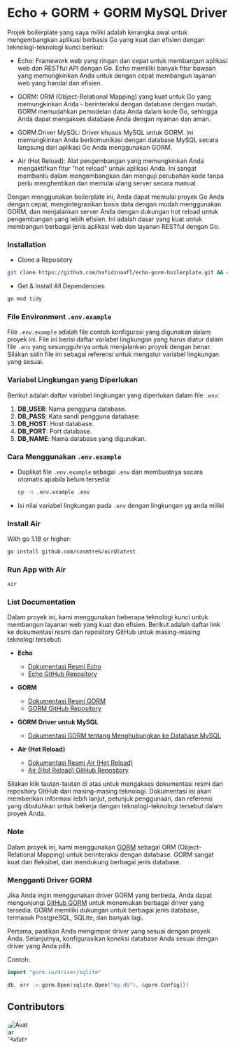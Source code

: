 # Echo + GORM + GORM MySQL Driver

Projek boilerplate yang saya miliki adalah kerangka awal untuk mengembangkan aplikasi berbasis Go yang kuat dan efisien dengan teknologi-teknologi kunci berikut:

- Echo: Framework web yang ringan dan cepat untuk membangun aplikasi web dan RESTful API dengan Go. Echo memiliki banyak fitur bawaan yang memungkinkan Anda untuk dengan cepat membangun layanan web yang handal dan efisien.

- GORM: ORM (Object-Relational Mapping) yang kuat untuk Go yang memungkinkan Anda - berinteraksi dengan database dengan mudah. GORM memudahkan pemodelan data Anda dalam kode Go, sehingga Anda dapat mengakses database Anda dengan nyaman dan aman.

- GORM Driver MySQL: Driver khusus MySQL untuk GORM. Ini memungkinkan Anda berkomunikasi dengan database MySQL secara langsung dari aplikasi Go Anda menggunakan GORM.

- Air (Hot Reload): Alat pengembangan yang memungkinkan Anda mengaktifkan fitur "hot reload" untuk aplikasi Anda. Ini sangat membantu dalam mengembangkan dan menguji perubahan kode tanpa perlu menghentikan dan memulai ulang server secara manual.

Dengan menggunakan boilerplate ini, Anda dapat memulai proyek Go Anda dengan cepat, mengintegrasikan basis data dengan mudah menggunakan GORM, dan menjalankan server Anda dengan dukungan hot reload untuk pengembangan yang lebih efisien. Ini adalah dasar yang kuat untuk membangun berbagai jenis aplikasi web dan layanan RESTful dengan Go.

### Installation

- Clone a Repository
```bash
git clone https://github.com/hafidznaufl/echo-gorm-boilerplate.git && cd echo-gorm-boilerplate
```

- Get & Install All Dependencies
```bash
go mod tidy
```
### File Environment `.env.example`

File `.env.example` adalah file contoh konfigurasi yang digunakan dalam proyek ini. File ini berisi daftar variabel lingkungan yang harus diatur dalam file `.env` yang sesungguhnya untuk menjalankan proyek dengan benar. Silakan salin file ini sebagai referensi untuk mengatur variabel lingkungan yang sesuai.

### Variabel Lingkungan yang Diperlukan

Berikut adalah daftar variabel lingkungan yang diperlukan dalam file `.env`:

1. **DB_USER**: Nama pengguna database.
2. **DB_PASS**: Kata sandi pengguna database.
3. **DB_HOST**: Host database.
4. **DB_PORT**: Port database.
5. **DB_NAME**: Nama database yang digunakan.

### Cara Menggunakan `.env.example`

- Duplikat file `.env.example` sebagai `.env` dan membuatnya secara otomatis apabila belum tersedia

   ```bash
   cp -n .env.example .env
   ```
- Isi nilai variabel lingkungan pada `.env` dengan lingkungan yg anda miliki

### Install Air

With go 1.18 or higher:

```bash
go install github.com/cosmtrek/air@latest
```

### Run App with Air

```bash
air
```

### List Documentation

Dalam proyek ini, kami menggunakan beberapa teknologi kunci untuk membangun layanan web yang kuat dan efisien. Berikut adalah daftar link ke dokumentasi resmi dan repository GitHub untuk masing-masing teknologi tersebut:

- **Echo**
  - [Dokumentasi Resmi Echo](https://echo.labstack.com/)
  - [Echo GitHub Repository](https://github.com/labstack/echo)

- **GORM**
  - [Dokumentasi Resmi GORM](https://gorm.io/docs/)
  - [GORM GitHub Repository](https://github.com/go-gorm/gorm)

- **GORM Driver untuk MySQL**
  - [Dokumentasi GORM tentang Menghubungkan ke Database MySQL](https://gorm.io/docs/connecting_to_the_database.html#MySQL)

- **Air (Hot Reload)**
  - [Dokumentasi Resmi Air (Hot Reload)](https://github.com/cosmtrek/air)
  - [Air (Hot Reload) GitHub Repository](https://github.com/cosmtrek/air)

Silakan klik tautan-tautan di atas untuk mengakses dokumentasi resmi dan repository GitHub dari masing-masing teknologi. Dokumentasi ini akan memberikan informasi lebih lanjut, petunjuk penggunaan, dan referensi yang dibutuhkan untuk bekerja dengan teknologi-teknologi tersebut dalam proyek Anda.

### Note

Dalam proyek ini, kami menggunakan [GORM](https://gorm.io/) sebagai ORM (Object-Relational Mapping) untuk berinteraksi dengan database. GORM sangat kuat dan fleksibel, dan mendukung berbagai jenis database.

### Mengganti Driver GORM

Jika Anda ingin menggunakan driver GORM yang berbeda, Anda dapat mengunjungi [GitHub GORM](https://github.com/go-gorm/gorm) untuk menemukan berbagai driver yang tersedia. GORM memiliki dukungan untuk berbagai jenis database, termasuk PostgreSQL, SQLite, dan banyak lagi.

Pertama, pastikan Anda mengimpor driver yang sesuai dengan proyek Anda. Selanjutnya, konfigurasikan koneksi database Anda sesuai dengan driver yang Anda pilih.

Contoh:
```go
import "gorm.io/driver/sqlite"

db, err := gorm.Open(sqlite.Open("my.db"), &gorm.Config{})
```

## Contributors 

<div style="display: flex; align-items: center;">
   <a href="https://github.com/hafidznaufl" style="display: flex; align-items: center; flex-direction: row;">
    <img src="https://avatars.githubusercontent.com/hafidznaufl?s=50" alt="Avatar Hafidz Naufal" width="50" height="50" style="border-radius: 20px; margin-right: 10px;">
   </a>
</div>
